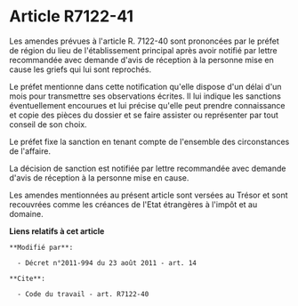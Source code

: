 # Article R7122-41

Les amendes prévues à l'article R. 7122-40 sont prononcées par le préfet de région du lieu de l'établissement principal après
avoir notifié par lettre recommandée avec demande d'avis de réception à la personne mise en cause les griefs qui lui sont
reprochés. 

Le préfet mentionne dans cette notification qu'elle dispose d'un délai d'un mois pour transmettre ses observations écrites.
Il lui indique les sanctions éventuellement encourues et lui précise qu'elle peut prendre connaissance et copie des pièces du
dossier et se faire assister ou représenter par tout conseil de son choix. 

Le préfet fixe la sanction en tenant compte de l'ensemble des circonstances de l'affaire. 

La décision de sanction est notifiée par lettre recommandée avec demande d'avis de réception à la personne mise en cause. 

Les amendes mentionnées au présent article sont versées au Trésor et sont recouvrées comme les créances de l'Etat étrangères
à l'impôt et au domaine.

**Liens relatifs à cet article**

	**Modifié par**:

	  - Décret n°2011-994 du 23 août 2011 - art. 14

	**Cite**:

	  - Code du travail - art. R7122-40
